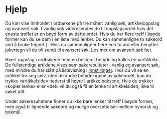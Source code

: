 # Hjelp
Du kan vise innholdet i ordbøkene på tre måter: vanlig søk, artikkeloppslag og avansert søk. I vanlig søk videresendes du til oppslagsordet hvis det eneste treffet er en bøyd form av dette ordet. Hvis du har flere treff i bøyde former kan du se dem i en liste med lenker.  Du kan sammenligne to søkeord ved å bruke tegnet <kbd>|</kbd>. Hvis du sammenligner flere enn to ord eller benytter jokertegn vil du bli sendt til avansert søk. [Les mer om avansert søk her](/help/advanced).

Hvert oppslag i ordbøkene med en bestemt betydning kalles en «artikkel». De fullstendige artiklene vises som søkeresultater i vanlig og avansert søk, med mindre du har slått på listevisning i [innstillinger](/settings).
Hvis du vil se en artikkel for seg selv, uten de andre betydningene av søkeordet, kan du trykke «artikkelside» nederst til høyre i artikkelboksene. Hvis du trykker «kopier lenke» eller «del» vil du også få en lenke til artikkelsiden, ikke til søket ditt.

Under søkeresultatene finner du ikke bare lenker til treff i bøyde former, men også til lignende søkeord og mulige oversettelser mellom nynorsk og bokmål.